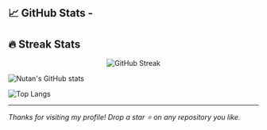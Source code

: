 


## 📈 GitHub Stats - 
## 🔥 Streak Stats
<p align="center">
  <img src="https://streak-stats.demolab.com?user=nutanshinde1&theme=tokyonight&hide_border=true" alt="GitHub Streak" />
</p>

![Nutan's GitHub stats](https://github-readme-stats.vercel.app/api?username=nutanshinde1&show_icons=true&theme=rose_pine)  

![Top Langs](https://github-readme-stats.vercel.app/api/top-langs/?username=nutanshinde1&layout=compact&theme=rose_pine)

---


_Thanks for visiting my profile! Drop a star ⭐ on any repository you like._
